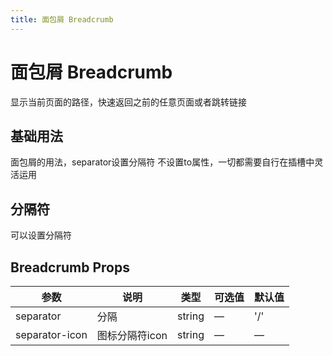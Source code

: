 ```yaml
---
title: 面包屑 Breadcrumb
---
```


<b-back-top></b-back-top>

# 面包屑 Breadcrumb

显示当前页面的路径，快速返回之前的任意页面或者跳转链接

## 基础用法

面包屑的用法，separator设置分隔符 不设置to属性，一切都需要自行在插槽中灵活运用

<preview path="./demo/Breadcrumb/Basic.vue"></preview>

## 分隔符

可以设置分隔符

<preview path="./demo/Breadcrumb/Separator.vue"></preview>

## Breadcrumb Props

| 参数           | 说明           | 类型   | 可选值 | 默认值 |
| -------------- | -------------- | ------ | ------ | ------ |
| separator      | 分隔           | string | —      | '/'    |
| separator-icon | 图标分隔符icon | string | —      | —      |
